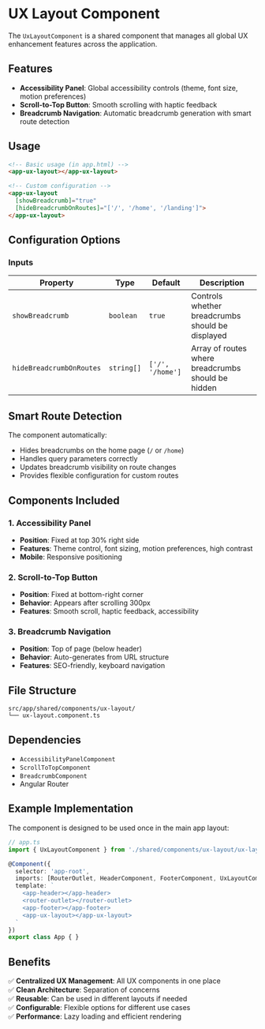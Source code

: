 # UX Layout Component

The `UxLayoutComponent` is a shared component that manages all global UX enhancement features across the application.

## Features

- **Accessibility Panel**: Global accessibility controls (theme, font size, motion preferences)
- **Scroll-to-Top Button**: Smooth scrolling with haptic feedback
- **Breadcrumb Navigation**: Automatic breadcrumb generation with smart route detection

## Usage

```html
<!-- Basic usage (in app.html) -->
<app-ux-layout></app-ux-layout>

<!-- Custom configuration -->
<app-ux-layout 
  [showBreadcrumb]="true"
  [hideBreadcrumbOnRoutes]="['/', '/home', '/landing']">
</app-ux-layout>
```

## Configuration Options

### Inputs

| Property | Type | Default | Description |
|----------|------|---------|-------------|
| `showBreadcrumb` | `boolean` | `true` | Controls whether breadcrumbs should be displayed |
| `hideBreadcrumbOnRoutes` | `string[]` | `['/', '/home']` | Array of routes where breadcrumbs should be hidden |

## Smart Route Detection

The component automatically:
- Hides breadcrumbs on the home page (`/` or `/home`)
- Handles query parameters correctly
- Updates breadcrumb visibility on route changes
- Provides flexible configuration for custom routes

## Components Included

### 1. Accessibility Panel
- **Position**: Fixed at top 30% right side
- **Features**: Theme control, font sizing, motion preferences, high contrast
- **Mobile**: Responsive positioning

### 2. Scroll-to-Top Button
- **Position**: Fixed at bottom-right corner
- **Behavior**: Appears after scrolling 300px
- **Features**: Smooth scroll, haptic feedback, accessibility

### 3. Breadcrumb Navigation
- **Position**: Top of page (below header)
- **Behavior**: Auto-generates from URL structure
- **Features**: SEO-friendly, keyboard navigation

## File Structure

```
src/app/shared/components/ux-layout/
└── ux-layout.component.ts
```

## Dependencies

- `AccessibilityPanelComponent`
- `ScrollToTopComponent`
- `BreadcrumbComponent`
- Angular Router

## Example Implementation

The component is designed to be used once in the main app layout:

```typescript
// app.ts
import { UxLayoutComponent } from './shared/components/ux-layout/ux-layout.component';

@Component({
  selector: 'app-root',
  imports: [RouterOutlet, HeaderComponent, FooterComponent, UxLayoutComponent],
  template: `
    <app-header></app-header>
    <router-outlet></router-outlet>
    <app-footer></app-footer>
    <app-ux-layout></app-ux-layout>
  `
})
export class App { }
```

## Benefits

✅ **Centralized UX Management**: All UX components in one place  
✅ **Clean Architecture**: Separation of concerns  
✅ **Reusable**: Can be used in different layouts if needed  
✅ **Configurable**: Flexible options for different use cases  
✅ **Performance**: Lazy loading and efficient rendering  
